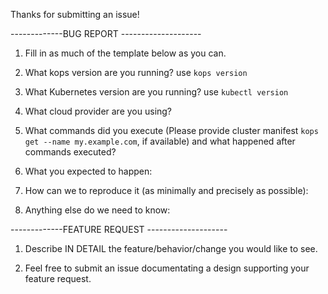 Thanks for submitting an issue! 

-------------BUG REPORT --------------------
1. Fill in as much of the template below as you can. 

2. What kops version are you running? use `kops version`

3. What Kubernetes version are you running? use `kubectl version`

4. What cloud provider are you using?

5. What commands did you execute (Please provide cluster manifest `kops get --name my.example.com`, if available) and what happened after commands executed?

6. What you expected to happen:

7. How can we to reproduce it (as minimally and precisely as possible):

8. Anything else do we need to know:

-------------FEATURE REQUEST --------------------

1. Describe IN DETAIL the feature/behavior/change you would like to see.

2. Feel free to submit an issue documentating a design supporting your feature request.
